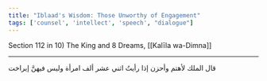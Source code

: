 ```yaml
---
title: "Iblaad's Wisdom: Those Unworthy of Engagement"
tags: ['counsel', 'intellect', 'speech', "dialogue"]
---
```


 Section 112 in 10) The King and 8 Dreams, [[Kalīla wa-Dimna]]

---
قال الملك لأهتم وأحزن إذا رأيتُ اثني عشر ألف امرأة وليس فيهنَّ إيراخت
